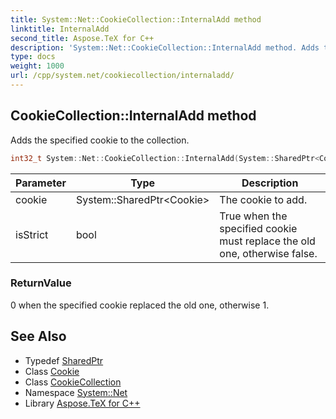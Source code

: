 ```yaml
---
title: System::Net::CookieCollection::InternalAdd method
linktitle: InternalAdd
second_title: Aspose.TeX for C++
description: 'System::Net::CookieCollection::InternalAdd method. Adds the specified cookie to the collection in C++.'
type: docs
weight: 1000
url: /cpp/system.net/cookiecollection/internaladd/
---
```

## CookieCollection::InternalAdd method


Adds the specified cookie to the collection.

```cpp
int32_t System::Net::CookieCollection::InternalAdd(System::SharedPtr<Cookie> cookie, bool isStrict)
```


| Parameter | Type | Description |
| --- | --- | --- |
| cookie | System::SharedPtr\<Cookie\> | The cookie to add. |
| isStrict | bool | True when the specified cookie must replace the old one, otherwise false. |

### ReturnValue

0 when the specified cookie replaced the old one, otherwise 1.

## See Also

* Typedef [SharedPtr](../../../system/sharedptr/)
* Class [Cookie](../../cookie/)
* Class [CookieCollection](../)
* Namespace [System::Net](../../)
* Library [Aspose.TeX for C++](../../../)
